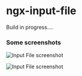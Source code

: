 # ngx-input-file

Build in progress....

### Some screenshots

![Input File screenshot](http://img4.hostingpics.net/pics/626115inputfile1.png)

![Input File screenshot](http://img4.hostingpics.net/pics/206713inputfile2.png)